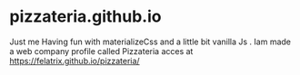 # pizzateria.github.io
Just me Having fun with materializeCss and a little bit vanilla Js  . Iam made a web company profile called Pizzateria
acces at https://felatrix.github.io/pizzateria/
